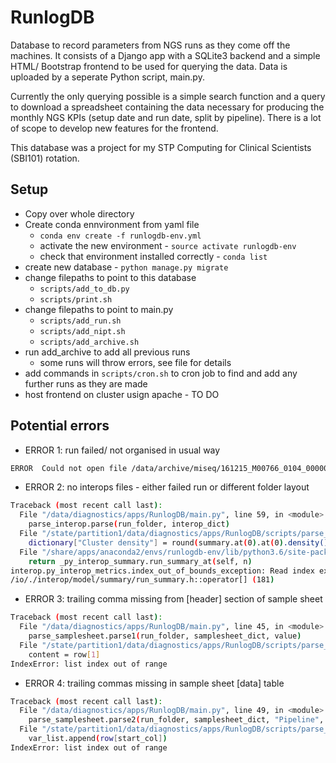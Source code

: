 # RunlogDB

Database to record parameters from NGS runs as they come off the machines. It consists of a Django app with a SQLite3 backend 
and a simple HTML/ Bootstrap frontend to be used for querying the data. Data is uploaded by a seperate Python script, main.py.  

Currently the only querying possible is a simple search function and a query to download a spreadsheet containing the data 
necessary for producing the monthly NGS KPIs (setup date and run date, split by pipeline). There is a lot of scope to develop 
new features for the frontend.  

This database was a project for my STP Computing for Clinical Scientists (SBI101) rotation.

## Setup
- Copy over whole directory
- Create conda ennvironment from yaml file
  - ```conda env create -f runlogdb-env.yml```
  - activate the new environment - ```source activate runlogdb-env```
  - check that environment installed correctly - ```conda list```
- create new database - ```python manage.py migrate```
- change filepaths to point to this database
  - ```scripts/add_to_db.py```
  - ```scripts/print.sh```
- change filepaths to point to main.py
  - ```scripts/add_run.sh```
  - ```scripts/add_nipt.sh```
  - ```scripts/add_archive.sh```
- run add_archive to add all previous runs
  - some runs will throw errors, see file for details
- add commands in ```scripts/cron.sh``` to cron job to find and add any further runs as they are made
- host frontend on cluster usign apache - TO DO


## Potential errors
- ERROR 1: run failed/ not organised in usual way
```bash
ERROR  Could not open file /data/archive/miseq/161215_M00766_0104_000000000-AVB1R/RunInfo.xml
```

- ERROR 2: no interops files - either failed run or different folder layout
```bash
Traceback (most recent call last):
  File "/data/diagnostics/apps/RunlogDB/main.py", line 59, in <module>
    parse_interop.parse(run_folder, interop_dict)
  File "/state/partition1/data/diagnostics/apps/RunlogDB/scripts/parse_interop.py", line 13, in parse
    dictionary["Cluster density"] = round(summary.at(0).at(0).density().mean() / 1000, 2)
  File "/share/apps/anaconda2/envs/runlogdb-env/lib/python3.6/site-packages/interop/py_interop_summary.py", line 483, in at
    return _py_interop_summary.run_summary_at(self, n)
interop.py_interop_metrics.index_out_of_bounds_exception: Read index exceeds read count - 0 >= 0
/io/./interop/model/summary/run_summary.h::operator[] (181)
```

- ERROR 3: trailing comma missing from [header] section of sample sheet
```bash
Traceback (most recent call last):
  File "/data/diagnostics/apps/RunlogDB/main.py", line 45, in <module>
    parse_samplesheet.parse1(run_folder, samplesheet_dict, value)
  File "/state/partition1/data/diagnostics/apps/RunlogDB/scripts/parse_samplesheet.py", line 30, in parse1
    content = row[1]
IndexError: list index out of range
```

- ERROR 4: trailing commas missing in sample sheet [data] table
```bash
Traceback (most recent call last):
  File "/data/diagnostics/apps/RunlogDB/main.py", line 49, in <module>
    parse_samplesheet.parse2(run_folder, samplesheet_dict, "Pipeline", "Description")
  File "/state/partition1/data/diagnostics/apps/RunlogDB/scripts/parse_samplesheet.py", line 78, in parse2
    var_list.append(row[start_col])
IndexError: list index out of range
```
